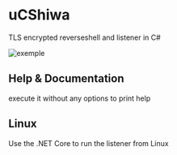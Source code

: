 # uCShiwa
TLS encrypted reverseshell and listener in C#

![exemple](https://github.com/Aif4thah/uCShiwa/blob/main/POC-v2.PNG)

## Help & Documentation

execute it without any options to print help

## Linux

Use the .NET Core to run the listener from Linux
